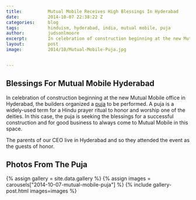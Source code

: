 ```yaml
---
title:			Mutual Mobile Receives High Blessings In Hyderabad
date:			2014-10-07 22:38:22 Z
categories:		blog
tags:			hinduism, hyderabad, india, mutual mobile, puja
author:			judsonlmoore
excerpt:		In celebration of construction beginning at the new Mutual Mobile office in Hyderabad, the builders organized a puja to be performed.
layout:			post
image:			2014/10/Mutual-Mobile-Puja.jpg


---
```


## Blessings For Mutual Mobile Hyderabad

In celebration of construction beginning at the new Mutual Mobile office in Hyderabad, the builders organized a [puja](<http://en.wikipedia.org/wiki/Puja_(Hinduism)>) to be performed. A puja is a widely-used term for a Hindu prayer ritual to honor and worship one of the deities. In this case, the puja is seeking the blessings for a successful construction and for good business to always come to Mutual Mobile in this space.

The parents of our CEO live in Hyderabad and so they attended the event as the guests of honor.

## Photos From The Puja

{% assign gallery = site.data.gallery %}
{% assign images = carousels["2014-10-07-mutual-mobile-puja"] %}
{% include gallery-post.html images=images %}
